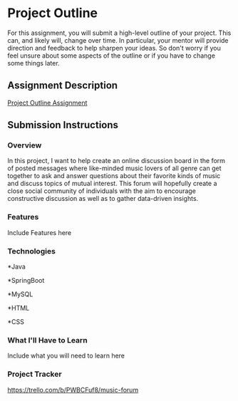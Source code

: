 # Project Outline
For this assignment, you will submit a high-level outline of your project. This can, and likely will, change over time. In particular, your mentor will provide direction and feedback to help sharpen your ideas. So don't worry if you feel unsure about some aspects of the outline or if you have to change some things later.

## Assignment Description
[Project Outline Assignment](https://education.launchcode.org/liftoff/modules/assignments/project-outline)

## Submission Instructions

### Overview
In this project, I want to help create an online discussion board in the form of posted messages where like-minded music lovers of all genre can get together to ask and answer questions about their favorite kinds of music and discuss topics of mutual interest. This forum will hopefully create a close social community of individuals with the aim to encourage constructive discussion as well as to gather data-driven insights.
### Features
Include Features here
### Technologies
*Java


*SpringBoot


*MySQL


*HTML


*CSS
### What I'll Have to Learn
Include what you will need to learn here
### Project Tracker
https://trello.com/b/PWBCFuf8/music-forum
